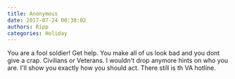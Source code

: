 ```yaml
---
title: Anonymous
date: 2017-07-24 00:38:02
authors: Ripp
categories: Holiday
---
```


 You are a fool soldier! Get help. You make all of us look bad and you dont give a crap. Civilians or Veterans. I wouldn't drop anymore hints on who you are. I'll show you exactly how you should act. There still is th VA hotline.